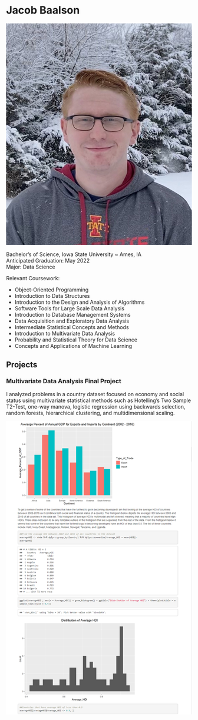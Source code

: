# Jacob Baalson

![](Profile%20Picture.JPG)


Bachelor’s of Science, Iowa State University ~ Ames, IA                            
Anticipated Graduation: May 2022  
Major: Data Science 

Relevant Coursework: 
* Object-Oriented Programming
* Introduction to Data Structures
* Introduction to the Design and Analysis of Algorithms 
* Software Tools for Large Scale Data Analysis
* Introduction to Database Management Systems
* Data Acquisition and Exploratory Data Analysis
* Intermediate Statistical Concepts and Methods
* Introduction to Multivariate Data Analysis
* Probability and Statistical Theory for Data Science
* Concepts and Applications of Machine Learning  



## Projects

### Multivariate Data Analysis Final Project

I analyzed problems in a country dataset focused on economy and social status using multivariate statistical methods such as Hotelling’s Two Sample T2-Test, one-way manova, logistic regression using backwards selection, random forests, hierarchical clustering, and multidimensional scaling.

![](Project%20Picture.PNG)



